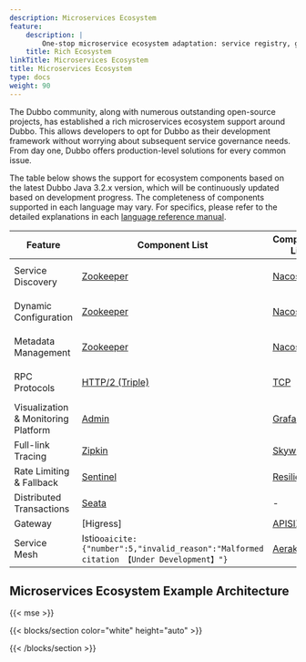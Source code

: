 ```yaml
---
description: Microservices Ecosystem
feature:
    description: |
        One-stop microservice ecosystem adaptation: service registry, gateway, rate limiting and fallback, load balancing, consistent transactions, asynchronous messaging, tracing, and more.
    title: Rich Ecosystem
linkTitle: Microservices Ecosystem
title: Microservices Ecosystem
type: docs
weight: 90
---
```


The Dubbo community, along with numerous outstanding open-source projects, has established a rich microservices ecosystem support around Dubbo. This allows developers to opt for Dubbo as their development framework without worrying about subsequent service governance needs. From day one, Dubbo offers production-level solutions for every common issue.

The table below shows the support for ecosystem components based on the latest Dubbo Java 3.2.x version, which will be continuously updated based on development progress. The completeness of components supported in each language may vary. For specifics, please refer to the detailed explanations in each [language reference manual](../../mannual/).



| Feature                             | Component List                                                                                       | Component List                                                         | Component List                                                                                                                                                          | Component List                                                                                                  | Component List                                                                                      |
|-------------------------------------|------------------------------------------------------------------------------------------------------|------------------------------------------------------------------------|-------------------------------------------------------------------------------------------------------------------------------------------------------------------------|-----------------------------------------------------------------------------------------------------------------|-----------------------------------------------------------------------------------------------------|
| Service Discovery                   | [Zookeeper](/en/docs3-v2/java-sdk/reference-manual/registry/zookeeper/)                              | [Nacos](/en/docs3-v2/java-sdk/reference-manual/registry/nacos/)        | [Kubernetes Service](/)                                                                                                                                                 | DNS&#8203;``oaicite:{"number":1,"invalid_reason":"Malformed citation 【Under Development】"}``&#8203;             | [More](https://github.com/apache/dubbo-spi-extensions/tree/master/dubbo-registry-extensions)        |
| Dynamic Configuration               | [Zookeeper](/en/docs3-v2/java-sdk/reference-manual/config-center/zookeeper/)                         | [Nacos](/en/docs3-v2/java-sdk/reference-manual/config-center/nacos/)   | [Apollo](/en/docs3-v2/java-sdk/reference-manual/config-center/apollo/)                                                                                                  | Kubernetes&#8203;``oaicite:{"number":2,"invalid_reason":"Malformed citation 【Under Development】"}``&#8203;      | [More](https://github.com/apache/dubbo-spi-extensions/tree/master/dubbo-configcenter-extensions)    |
| Metadata Management                 | [Zookeeper](/en/docs3-v2/java-sdk/reference-manual/metadata-center/zookeeper/)                       | [Nacos](/en/docs3-v2/java-sdk/reference-manual/metadata-center/nacos/) | [Redis](/zh-cn/overview/mannual/java-sdk/reference-manual/metadata-center/redis/)                                                                                       | Kubernetes&#8203;``oaicite:{"number":3,"invalid_reason":"Malformed citation 【Under Development】"}``&#8203;      | [More](https://github.com/apache/dubbo-spi-extensions/tree/master/dubbo-metadata-report-extensions) |
| RPC Protocols                       | [HTTP/2 (Triple)](/en/docs3-v2/java-sdk/reference-manual/protocol/triple/)                           | [TCP](/zh-cn/overview/reference/protocols/tcp/)                        | [HTTP/REST&#8203;``oaicite:{"number":4,"invalid_reason":"Malformed citation 【Alpha】"}``&#8203;](/en/docs3-v2/java-sdk/reference-manual/protocol/http)                   | [gRPC](/en/docs3-v2/java-sdk/reference-manual/protocol/triple)                                                | [More](/en/docs3-v2/java-sdk/reference-manual/protocol/)                                            |
| Visualization & Monitoring Platform | [Admin](/zh-cn/overview/tasks/observability/admin/)                                                  | [Grafana](/zh-cn/overview/tasks/observability/grafana/)                | [Prometheus](/zh-cn/overview/tasks/observability/prometheus/)                                                                                                           | -                                                                                                               | -                                                                                                   |
| Full-link Tracing                   | [Zipkin](/zh-cn/overview/tasks/observability/tracing/zipkin/)                                        | [Skywalking](/zh-cn/overview/tasks/observability/tracing/skywalking/)  | [OpenTelemetry](https://github.com/apache/dubbo-samples/tree/master/4-governance/dubbo-samples-spring-boot3-tracing#2-adding-micrometer-tracing-bridge-to-your-project) | -                                                                                                               | -                                                                                                   |
| Rate Limiting & Fallback            | [Sentinel](/zh-cn/overview/tasks/rate-limit/sentinel)                                                | [Resilience4j](/zh-cn/overview/tasks/rate-limit/resilience4j)          | [Hystrix](/zh-cn/overview/tasks/rate-limit/hystrix)                                                                                                                     | -                                                                                                               | -                                                                                                   |
| Distributed Transactions            | [Seata](/en/overview/tasks/ecosystem/transaction/)                                                   | -                                                                      | -                                                                                                                                                                       | -                                                                                                               | -                                                                                                   |
| Gateway                             | [Higress]                                    | [APISIX](/zh-cn/overview/tasks/ecosystem/gateway/)                     | [Shenyu]                                                                                                  | [Envoy](https://www.envoyproxy.io/docs/envoy/latest/configuration/listeners/network_filters/dubbo_proxy_filter) | -                                                                                                   |
| Service Mesh                        | Istio&#8203;``oaicite:{"number":5,"invalid_reason":"Malformed citation 【Under Development】"}``&#8203; | [Aeraka](https://www.aeraki.net/)                                      | OpenSergo&#8203;``oaicite:{"number":6,"invalid_reason":"Malformed citation 【Under Development】"}``&#8203;                                                               | Proxyless&#8203;``oaicite:{"number":7,"invalid_reason":"Malformed citation 【Alpha】"}``&#8203;                   | More                                                                                                |


## Microservices Ecosystem Example Architecture

{{< mse >}}

{{< blocks/section color="white" height="auto" >}}
<div class="msemap-section">
 <div class="msemap-container">
    <div id="mse-arc-container"></div>
  </div>
</div>
{{< /blocks/section >}}
